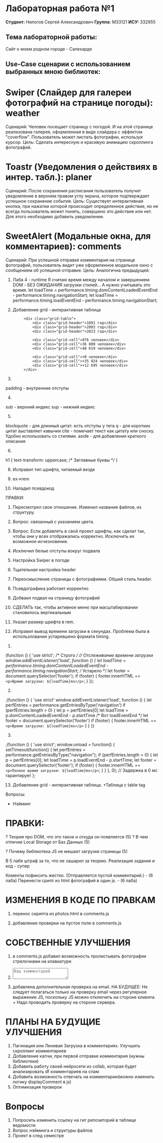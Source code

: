 # Лабораторная работа №1

**Студент:** Нилогов Сергей Александрович
**Группа:** M33121
**ИСУ:** 332955

## Тема лабораторной работы:
Сайт о моем родном городе - Салехарде

## Use-Case сценарии с использованием выбранных мною библиотек:

# Swiper (Слайдер для галереи фотографий на странице погоды): weather
Сценарий: Человек посещает страницу с погодой. И на этой странице реализована галерея, оформленная в виде слайдера с эффектом "coverflow". Пользователь может листать фотографии, используя курсор.
Цель: Сделать интересную и красивую анимацию скроллинга фотографий.

# Toastr (Уведомления о действиях в интер. табл.): planer
Сценарий: После сохранения расписания пользователь получит уведомление в верхнем правом углу экрана, которое подтверждает успешное сохранение события.
Цель: Существует интерактивная кнопка, при нажатии которой происходит определенное действие, но не всегда пользователь может понять, совершено это действие или нет. Для этого необходимо добавить уведомление.

# SweetAlert (Модальные окна, для комментариев): comments
Сценарий: При успешной отправке комментария на странице фотографий, пользователь видит уже оформленное модальное окно с сообщением об успешной отправке.
Цель: Аналогична предыдущей.

1. Лаба 4 - runtime
Я считаю время между началом и завершением DOM - БЕЗ ОЖИДАНИЯ загрузки стилей... А нужно учитывать это время.
        let loadTime = performance.timing.domContentLoadedEventEnd - performance.timing.navigationStart;
        let loadTime = performance.timing.loadEventEnd - performance.timing.navigationStart;


2. Добавление grid - интерактивная таблица


            <div class="grid-table">
                <div class="grid-header">1891 год</div>
                <div class="grid-header">2003 год</div>
                <div class="grid-header">2023 год</div>

                <div class="grid-cell">876 человек</div>
                <div class="grid-cell">36 800 человек</div>
                <div class="grid-cell">48 619 человек</div>

                <div class="grid-cell">+0 человек</div>
                <div class="grid-cell">+35 924 человек</div>
                <div class="grid-cell">+12 695 человек</div>
            </div>

3.
padding - внутренние отступы

4.
sub - верхний индекс
sup - нижний индекс

5.
blockquote - для длинный цитат. есть отступы у тега
q - для коротких цитат выставляет кавычки
cite - помечает текст как цитату или сноску. Удобно использовать со стилями.
aside - для добавления краткого описания

6.
  h1 {
      text-transform: uppercase;
      /* Заглавные буквы */
  }

8. Исправил тип шрифта, читаемый везде

9. ex->rem

10. Наладил псевдокод







ПРАВКИ:
1. Пересмотрел свое отношение. Изменил названия файлов, их структуру.

2. Вопрос: связанный с указанием цвета.

3. Вопрос: Если добавлять в свой проект шрифты, как сделат так, чтобы они у всех отображались корректно. Исключить их возможное исчезновение.

4. Исключил белые отступы вокруг подвала

5. Настройка Swiper в погоде

6. Тщательная настройка header

7. Переосмысление страницы с фотографиями. Обший стиль header.

8. Псевдографика работает корректно 

9. Добваил подвал на страницу фотографий


10. СДЕЛАТЬ так, чтобы активное меню при масштабировании становилось вертикальным

11. Указал размер шрифта в rem.

12. Исправил вывод времени загрузки в секундах. Проблема была в использловании устаревшено формата timing.
1)
(function () {
    'use strict'; /* Строго */
    // Отслеживание времени загрузки
    window.addEventListener('load', function () {
        let loadTime = performance.timing.domContentLoadedEventEnd - performance.timing.navigationStart; /* Устарело */
        let footer = document.querySelector('footer');
        if (footer) {
            footer.innerHTML += `<p>Время загрузки: ${loadTime}ms</p>`;
        }
    });

2)
;(function () {
	'use strict'
	window.addEventListener('load', function () {
		let perfEntries = performance.getEntriesByType('navigation')
		if (perfEntries.length > 0) {
			let p = perfEntries[0]
			let loadTime = p.domContentLoadedEventEnd - p.startTime /* Вот loadEventEnd */
			let footer = document.querySelector('footer')
			if (footer) {
				footer.innerHTML += `<p>Время загрузки: ${loadTime}ms</p>`
			}
		}
	})

3)
;(function () {
    'use strict';
    window.onload = function() {
        setTimeout(function() {
            let perfEntries = performance.getEntriesByType("navigation");
            if (perfEntries.length > 0) {
                let p = perfEntries[0];
                let loadTime = p.loadEventEnd - p.startTime;
                let footer = document.querySelector('footer');
                if (footer) {
                    footer.innerHTML += `<p>Полное время загрузки: ${loadTime}ms</p>`;
                }
            }
        }, 0); // Задержка в 0 мс гарантирует
    };

13. Добавление grid - интерактивная таблица. +Таблица с table tag

Вопросы:
- Нэйминг



# ПРАВКИ:
? Теория про DOM, что это такое и откуда он появляется (5)
? В чем отличие Local Storage от Баз Данных (5)

? Почему библиотека JS не мешает загрузке страницы (5)

В 5 лабе штраф за то, что не зашарил за теорию. Реализация задания и код - супер

Коменты пофиксить жестко. (Отправляется пустой комментарий.) - (6 лаба)
Перенести срипт из html фотографий в один js. - (6 лаба)


# ИЗМЕНЕНИЯ В КОДЕ ПО ПРАВКАМ

1) перенос скрипта из photos.html в comments.js

2) добавление проверки на пустое поле в comments.js



# СОБСТВЕННЫЕ УЛУЧШЕНИЯ

1) в comments.js добавил возможность пролистывать фотографии стрелочками на клавиатуре

2) <textarea id="commentBody" placeholder="Ваш комментарий" maxlength="300"></textarea>

3) добавлена дополнительная проверка на email. НА БУДУЩЕЕ: Не следует полагаться только
на проверку email через регулярное выражение JS, поскольку JS можно отключить на стороне
клиента. + Надо проводить проверку на стороне сервера.



# ПЛАНЫ НА БУДУЩИЕ УЛУЧШЕНИЯ

1) Пагинация или Ленивая Загрузка в комментариях. Улучшить скроллинг комментариев
2) Добавление капчи, при первой отправке комментария (нужны библиотеки) 
3) Добавить работу своей нейросети из collab, которая будет анализировать df комментариев на спам
4) Добавить возможность отвечать на комментарии(можно изменить логику displayComment в js)
5) Оптимизация проверок



# Вопросы
1) Попросить изменить ссылку на гит репозиторий в таблице ведомости
2) Вопрос нэйминга и структуры файлов
3) Проект в след семестре